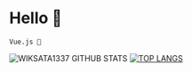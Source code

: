 # Hello 👋

`Vue.js 💖`

![WIKSATA1337 GITHUB STATS](https://github-readme-stats.vercel.app/api?username=WIKSATA1337&show_icons=true&title_color=#FFFFFF&text_color=#74379C&icon_color=#74379C)
[![TOP LANGS](https://github-readme-stats.vercel.app/api/top-langs/?username=WIKSATA1337&layout=compact)](https://github.com/WIKSATA1337/github-readme-stats)

